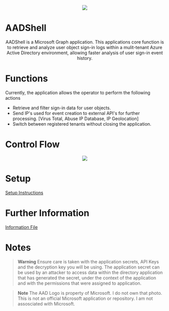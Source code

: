 <p align="center">
  <img src="https://user-images.githubusercontent.com/90923369/213894576-2f14557d-88cc-4292-b624-2fb8d9e1eed8.png">
</p>

# AADShell
<div align="center">
AADShell is a Microsoft Graph application. This applications core function is to retrieve and analyze user object sign-in logs within a mulit-tenant Azure Active Directory environment, allowing faster analysis of user sign-in event history. 
</div>  

# Functions
Currently, the application allows the operator to perform the following actions
  
  * Retrieve and filter sign-in data for user objects.
  * Send IP's used for event creation to external API's for further processing. [Virus Total, Abuse IP Database, IP Geolocation]
  * Switch between registered tenants without closing the application.

# Control Flow
<p align="center">
  <img src="https://user-images.githubusercontent.com/90923369/213894719-fe2ad9ed-0e36-4cd5-9d8e-9ce73f98cfab.jpg">
</p>




# Setup
[Setup Instructions](https://github.com/wizardy0ga/_AADShell/blob/main/docs/setup_instructions.txt)

# Further Information
[Information File](https://github.com/wizardy0ga/_AADShell/blob/main/docs/Information.txt)

# Notes

> **Warning**
> Ensure care is taken with the application secrets, API Keys and the decryption key you will be using. The application secret can be used by an attacker
> to access data within the directory application that has generated the secret, under the context of the application and with the permissions that were
> assigned to application.

> **Note**
> The AAD Logo is property of Microsoft. I do not own that photo. This is not an official Microsoft application or repository. I am not assosciated with Microsoft.
